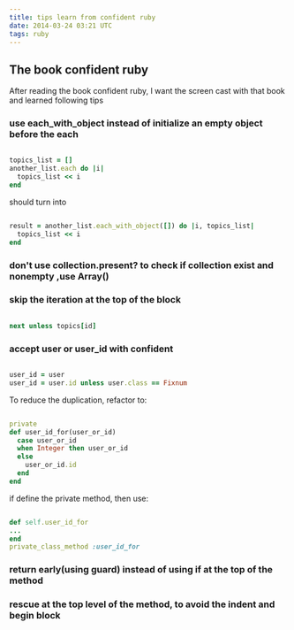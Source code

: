 ```yaml
---
title: tips learn from confident ruby
date: 2014-03-24 03:21 UTC
tags: ruby
---
```


## The book confident ruby
After reading the book confident ruby, I want the screen cast with that book
and learned following tips

### use each_with_object instead of initialize an empty object before the each

```ruby

topics_list = []
another_list.each do |i|
  topics_list << i
end
```

should turn into

```ruby

result = another_list.each_with_object([]) do |i, topics_list|
  topics_list << i
end

```

### don't use collection.present? to check if collection exist and nonempty ,use Array()

### skip the iteration at the top of the block

```ruby

next unless topics[id]
```

### accept user or user_id with confident

```ruby

user_id = user
user_id = user.id unless user.class == Fixnum
```

To reduce the duplication, refactor to:
```ruby

private
def user_id_for(user_or_id)
  case user_or_id
  when Integer then user_or_id
  else
    user_or_id.id
  end
end
```

if define the private method, then use:

```ruby

def self.user_id_for
...
end
private_class_method :user_id_for
```

### return early(using guard) instead of using if at the top of the method

### rescue at the top level of the method, to avoid the indent and begin block
